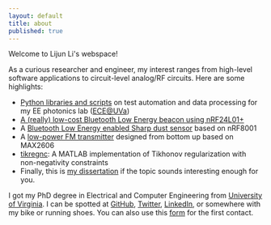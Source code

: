 ```yaml
---
layout: default
title: about
published: true
---
```


<div id="home">

  <p>Welcome to Lijun Li's webspace! </p>
  
  <p>As a curious researcher and engineer, my interest ranges from high-level software applications to circuit-level analog/RF circuits. Here are some highlights:</p>

  <ul>
        <li><a href="https://github.com/lijunxyz/instruments">Python libraries and scripts</a> on test automation and data processing for my EE photonics lab (<a href="http://www.ece.virginia.edu">ECE@UVa</a>)</li>
        <li><a href="{{ site.wikiurl }}/misc-nrf24-ble.html">A (really) low-cost Bluetooth Low Energy beacon using nRF24L01+</a></li>
        <li>A <a href="{{ site.wikiurl }}/misc-dust-detector-with-arduino-ble.html">Bluetooth Low Energy enabled Sharp dust sensor</a> based on nRF8001</li>
        <li>A <a href="{{ site.wikiurl }}/old/various/fm_xmtr.html">low-power FM transmitter</a> designed from bottom up based on MAX2606</li>
        <li><a href="https://github.com/lijunxyz/tikregnc">tikregnc</a>: A MATLAB implementation of Tikhonov regularization with non-negativity constraints </li>
        <li>Finally, this is <a href="http://libra.virginia.edu/catalog/libra-oa:8214">my dissertation</a> if the topic sounds interesting enough for you.</li>
  </ul>
  <p>I got my PhD degree in Electrical and Computer Engineering from <a href="http://www.virginia.edu/">University of Virginia</a>. I can be spotted at <a href="https://www.github.com/lijunxyz">GitHub</a>, <a href="https://www.twitter.com/lijunxyz">Twitter</a>, <a href="http://www.linkedin.com/in/lijunxyz">LinkedIn</a>, or somewhere with my bike or running shoes. You can also use this <a href="http://lijun.xyz/contact">form</a> for the first contact.</p>
</div>